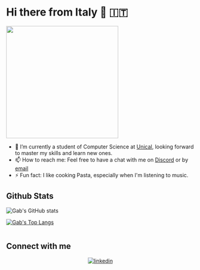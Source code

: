 # Hi there from Italy 👋 :it:

<img src="https://media.tenor.com/qLPr-ts8xkIAAAAM/hasbulla.gif" alt="" width="300"/>

- 🌱 I’m currently a student of Computer Science at [Unical](https://corsi.unical.it/lt-lmcu/informatica/), looking forward to master my skills and learn new ones.
- 📫 How to reach me: Feel free to have a chat with me on [Discord](https://discord.com/channels/@me/481005067990990849/) or by [email](mailto:gabriele.grillo.2003@gmail.com)
- ⚡ Fun fact: I like cooking Pasta, especially when I'm listening to music.


## Github Stats  

![Gab's GitHub stats](https://github-readme-stats.vercel.app/api?username=gabrielegrillo&count_private=true&theme=dark&show_icons=true)



[![Gab's Top Langs](https://github-readme-stats.vercel.app/api/top-langs/?username=gabrielegrillo&theme=dark)](https://github.com/anuraghazra/github-readme-stats)


<img src="https://komarev.com/ghpvc/?username=gabrielegrillo&style=flat-square&color=blue" alt=""/>


<br/>  


## Connect with me  
<div align="center">
<a href="https://linkedin.com/in/gabrielegrillo03" target="_blank">
<img src=https://img.shields.io/badge/linkedin-%231E77B5.svg?&style=for-the-badge&logo=linkedin&logoColor=white alt=linkedin style="margin-bottom: 5px;" />
</a>  
</div>  
  

<br/>  
